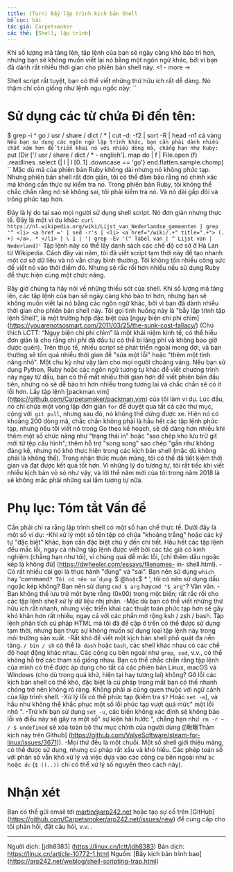 ```yaml
---
title: (Turn) Bẫy lập trình kịch bản Shell
bố cục: bài
tác giả: Carpetsmoker
các thẻ: [Shell, lập trình]
---
```


Khi số lượng mã tăng lên, tập lệnh của bạn sẽ ngày càng khó bảo trì hơn, nhưng bạn sẽ không muốn viết lại nó bằng một ngôn ngữ khác, bởi vì bạn đã dành rất nhiều thời gian cho phiên bản shell này.
<! - more ->

Shell script rất tuyệt, bạn có thể viết những thứ hữu ích rất dễ dàng. Nó thậm chí còn giống như lệnh ngu ngốc này:
``
# Sử dụng các từ chứa Đi đến tên:
$ grep -i ^ go / usr / share / dict / * | cut -d: -f2 | sort -R | head -n1
cá vàng
``
Nếu bạn sử dụng các ngôn ngữ lập trình khác, bạn cần phải dành nhiều chất xám hơn để triển khai nó với nhiều dòng mã, chẳng hạn như Ruby:
``
put (Dir ['/ usr / share / dict / * - english']. map do | f |
File.open (f)
.readlines
.select {| l | l [0..1] .downcase == 'go'}
end.flatten.sample.chomp)
``
Mặc dù mã của phiên bản Ruby không dài nhưng nó không phức tạp. Nhưng phiên bản shell rất đơn giản, tôi có thể đảm bảo rằng nó chính xác mà không cần thực sự kiểm tra nó. Trong phiên bản Ruby, tôi không thể chắc chắn rằng nó sẽ không sai, tôi phải kiểm tra nó. Và nó dài gấp đôi và trông phức tạp hơn.

Đây là lý do tại sao mọi người sử dụng shell script. Nó đơn giản nhưng thực tế. Đây là một ví dụ khác:
``
curl https://nl.wikipedia.org/wiki/Lijst_van_Nederlandse_gemeenten |
grep '^ <li> <a href =' |
sed -r's | <li> <a href="/wiki/.+" title=".+"> (. +) </a>. * </li> | \ 1 | '|
grep -Ev '(^ Tabel van | ^ Lijst van | Nederland)'
``
Tập lệnh này có thể lấy danh sách các chế độ cơ sở ở Hà Lan từ Wikipedia. Cách đây vài năm, tôi đã viết script tạm thời này để tạo nhanh một cơ sở dữ liệu và nó vẫn chạy bình thường. Tôi không tốn nhiều công sức để viết nó vào thời điểm đó. Nhưng sẽ rắc rối hơn nhiều nếu sử dụng Ruby để thực hiện cùng một chức năng.

Bây giờ chúng ta hãy nói về những thiếu sót của shell. Khi số lượng mã tăng lên, các tập lệnh của bạn sẽ ngày càng khó bảo trì hơn, nhưng bạn sẽ không muốn viết lại nó bằng các ngôn ngữ khác, bởi vì bạn đã dành nhiều thời gian cho phiên bản shell này.
Tôi gọi tình huống này là "bẫy lập trình tập lệnh Shell", là một trường hợp đặc biệt của [ngụy biện chi phí chìm] (https://youarenotsosmart.com/2011/03/25/the-sunk-cost-fallacy/) (Chú thích LCTT: “Ngụy biện chi phí chìm” là một khái niệm kinh tế, có thể hiểu đơn giản là cho rằng chi phí đã đầu tư có thể bị lãng phí và không bao giờ được quên).
Trên thực tế, nhiều script sẽ phát triển ngoài mong đợi, và bạn thường sẽ tốn quá nhiều thời gian để "sửa một lỗi" hoặc "thêm một tính năng nhỏ". Một chu kỳ như vậy làm cho mọi người choáng váng.
Nếu bạn sử dụng Python, Ruby hoặc các ngôn ngữ tương tự khác để viết chương trình này ngay từ đầu, bạn có thể mất nhiều thời gian hơn để viết phiên bản đầu tiên, nhưng nó sẽ dễ bảo trì hơn nhiều trong tương lai và chắc chắn sẽ có ít lỗi hơn.
Lấy tập lệnh [packman.vim] (https://github.com/Carpetsmoker/packman.vim) của tôi làm ví dụ. Lúc đầu, nó chỉ chứa một vòng lặp đơn giản `for` để duyệt qua tất cả các thư mục, cộng với` git pull`, nhưng sau đó, nó không thể dừng được xe. Hiện nó có khoảng 200 dòng mã, chắc chắn không phải là hầu hết các tập lệnh phức tạp, nhưng nếu tôi viết nó trong Go theo kế hoạch, sẽ dễ dàng hơn nhiều khi thêm một số chức năng như "trạng thái in" hoặc "sao chép kho lưu trữ git mới từ tệp cấu hình"; thêm hỗ trợ "song song" sao chép "gần như không đáng kể, nhưng nó khó thực hiện trong các kịch bản shell (mặc dù không phải là không thể). Trong nhận thức muộn màng, tôi có thể đã tiết kiệm thời gian và đạt được kết quả tốt hơn.
Vì những lý do tương tự, tôi rất tiếc khi viết nhiều kịch bản vỏ sò như vậy, và lời thề năm mới của tôi trong năm 2018 là sẽ không mắc phải những sai lầm tương tự nữa.
# Phụ lục: Tóm tắt Vấn đề
Cần phải chỉ ra rằng lập trình shell có một số hạn chế thực tế. Dưới đây là một số ví dụ:
-Khi xử lý một số tên tệp có chứa "khoảng trắng" hoặc các ký tự "đặc biệt" khác, bạn cần đặc biệt chú ý đến chi tiết. Hầu hết các tập lệnh đều mắc lỗi, ngay cả những tập lệnh được viết bởi các tác giả có kinh nghiệm (chẳng hạn như tôi), vì chúng quá dễ mắc lỗi, [chỉ thêm dấu ngoặc kép là không đủ] (https://dwheeler.com/essays/filenames- in- shell.html).
-Có rất nhiều cái gọi là thực hành "đúng" và "sai". Bạn nên sử dụng `which` hay 'command`? Tôi có nên sử dụng `$ @` hoặc `$ * ', tôi có nên sử dụng dấu ngoặc kép không? Bạn nên sử dụng `cmd $ arg` hay` cmd "$ arg" `? Vân vân.
-Bạn không thể lưu trữ một byte rỗng (0x00) trong một biến; rất rắc rối cho các tập lệnh shell xử lý dữ liệu nhị phân.
-Mặc dù bạn có thể viết những thứ hữu ích rất nhanh, nhưng việc triển khai các thuật toán phức tạp hơn sẽ gây khó khăn hơn rất nhiều, ngay cả với các phần mở rộng ksh / zsh / bash. Tập lệnh phân tích cú pháp HTML mà tôi đã đề cập ở trên có thể được sử dụng tạm thời, nhưng bạn thực sự không muốn sử dụng loại tập lệnh này trong môi trường sản xuất.
-Rất khó để viết một kịch bản shell phổ quát đa nền tảng. `/ bin / sh` có thể là` dash` hoặc `bash`, các shell khác nhau có các chế độ hoạt động khác nhau. Các công cụ bên ngoài như `grep`,` sed`, v.v., có thể không hỗ trợ các tham số giống nhau. Bạn có thể chắc chắn rằng tập lệnh của mình có thể được áp dụng cho tất cả các phiên bản Linux, macOS và Windows (cho dù trong quá khứ, hiện tại hay tương lai) không?
Gỡ lỗi các kịch bản shell có thể khó, đặc biệt là cú pháp trong mắt bạn có thể nhanh chóng trở nên không rõ ràng. Không phải ai cũng quen thuộc với ngữ cảnh của lập trình shell.
-Xử lý lỗi có thể phức tạp (kiểm tra `$?` Hoặc `set -e`), và hầu như không thể khắc phục một số lỗi phức tạp vượt quá mức" một lỗi nhỏ ".
-Trừ khi bạn sử dụng `set -u`, các biến không xác định sẽ không báo lỗi và điều này sẽ gây ra một số" sự kiện hài hước ", chẳng hạn như` rm -r ~ / $ undefined` sẽ xóa toàn bộ thư mục chính của người dùng ([瞅瞅Thảm kịch này trên Github] (https://github.com/ValveSoftware/steam-for-linux/issues/3671)).
-Mọi thứ đều là một chuỗi. Một số shell giới thiệu mảng, có thể được sử dụng, nhưng cú pháp rất xấu và khó hiểu. Các phép toán số với phân số vẫn khó xử lý và việc dựa vào các công cụ bên ngoài như `bc` hoặc` dc` (`$ ((..))` chỉ có thể xử lý số nguyên theo cách này).

# Nhận xét
Bạn có thể gửi email tới <martin@arp242.net> hoặc tạo sự cố trên [GitHub] (https://github.com/Carpetsmoker/arp242.net/issues/new) để cung cấp cho tôi phản hồi, đặt câu hỏi, v.v. .

---

Người dịch: [jdh8383] (https://linux.cn/lctt/jdh8383)
Bản dịch: <https://linux.cn/article-10772-1.html>
Nguồn: [Bẫy kịch bản trình bao] (https://arp242.net/weblog/shell-scripting-trap.html)
